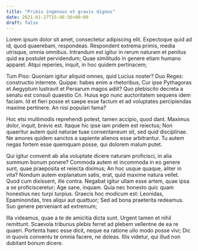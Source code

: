 ```yaml
---
title: "Primis ingenuus et gravis dignus"
date: 2021-01-27T15:46:56+00:00
draft: false
---
```


Lorem ipsum dolor sit amet, consectetur adipiscing elit. Expectoque quid ad id,
quod quaerebam, respondeas. Respondent extrema primis, media utrisque, omnia
omnibus. Intrandum est igitur in rerum naturam et penitus quid ea postulet
pervidendum; Quae similitudo in genere etiam humano apparet. Atqui reperies,
inquit, in hoc quidem pertinacem;

Tum Piso: Quoniam igitur aliquid omnes, quid Lucius noster? Duo Reges:
constructio interrete. Quippe: habes enim a rhetoribus; Cur ipse Pythagoras et
Aegyptum lustravit et Persarum magos adiit? Quo plebiscito decreta a senatu est
consuli quaestio Cn. Huius ego nunc auctoritatem sequens idem faciam. Id et
fieri posse et saepe esse factum et ad voluptates percipiendas maxime
pertinere. An nisi populari fama?

Hoc etsi multimodis reprehendi potest, tamen accipio, quod dant. Maximus dolor,
inquit, brevis est. Itaque hic ipse iam pridem est reiectus; Non quaeritur
autem quid naturae tuae consentaneum sit, sed quid disciplinae. Ne amores
quidem sanctos a sapiente alienos esse arbitrantur. Tu autem negas fortem esse
quemquam posse, qui dolorem malum putet.

Qui igitur convenit ab alia voluptate dicere naturam proficisci, in alia summum
bonum ponere? Commoda autem et incommoda in eo genere sunt, quae praeposita et
reiecta diximus; An hoc usque quaque, aliter in vita? Nondum autem explanatum
satis, erat, quid maxime natura vellet. Quod cum dixissent, ille contra.
Negabat igitur ullam esse artem, quae ipsa a se proficisceretur; Age sane,
inquam. Quia nec honesto quic quam honestius nec turpi turpius. Graecis hoc
modicum est: Leonidas, Epaminondas, tres aliqui aut quattuor; Sed ad bona
praeterita redeamus. Suo genere perveniant ad extremum;

Illa videamus, quae a te de amicitia dicta sunt. Urgent tamen et nihil
remittunt. Scaevola tribunus plebis ferret ad plebem vellentne de ea re quaeri.
Portenta haec esse dicit, neque ea ratione ullo modo posse vivi; Dic in quovis
conventu te omnia facere, ne doleas. Illis videtur, qui illud non dubitant
bonum dicere.
